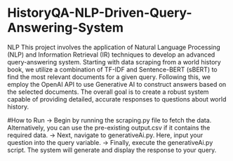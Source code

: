 # HistoryQA-NLP-Driven-Query-Answering-System
NLP
This project involves the application of Natural Language Processing (NLP) and Information Retrieval (IR) techniques to develop an advanced query-answering system. Starting with data scraping from a world history book, we utilize a combination of TF-IDF and Sentence-BERT (sBERT) to find the most relevant documents for a given query. Following this, we employ the OpenAI API to use Generative AI to construct answers based on the selected documents. The overall goal is to create a robust system capable of providing detailed, accurate responses to questions about world history.

#How to Run
-> Begin by running the scraping.py file to fetch the data. Alternatively, you can use the pre-existing output.csv if it contains the required data.
-> Next, navigate to generativeAi.py. Here, input your question into the query variable.
-> Finally, execute the generativeAi.py script. The system will generate and display the response to your query.
